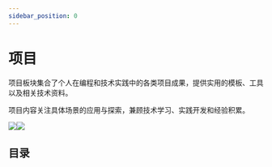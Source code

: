 ```yaml
---
sidebar_position: 0
---
```


# 项目

项目板块集合了个人在编程和技术实践中的各类项目成果，提供实用的模板、工具以及相关技术资料。

项目内容关注具体场景的应用与探索，兼顾技术学习、实践开发和经验积累。

![](/img/docs/project-light.svg#gh-light-mode-only)![](/img/docs/project-dark.svg#gh-dark-mode-only)

## 目录

<DocCardList />

